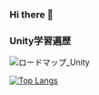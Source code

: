 ### Hi there 👋
### Unity学習遍歴
![ロードマップ_Unity](https://user-images.githubusercontent.com/44295767/104607807-8af7b380-56c4-11eb-8bc0-453c759c5247.png)

[![Top Langs](https://github-readme-stats.vercel.app/api/top-langs/?username=julien120&layout=compact&count_private=true&theme=dracula&hide=asp,c%23&langs_count=8)](https://github.com/anuraghazra/github-readme-stats)
<!--
**julien120/julien120** is a ✨ _special_ ✨ repository because its `README.md` (this file) appears on your GitHub profile.

Here are some ideas to get you started:

- 🔭 I’m currently working on ...
- 🌱 I’m currently learning ...
- 👯 I’m looking to collaborate on ...
- 🤔 I’m looking for help with ...
- 💬 Ask me about ...
- 📫 How to reach me: ...
- 😄 Pronouns: ...
- ⚡ Fun fact: ...
-->
